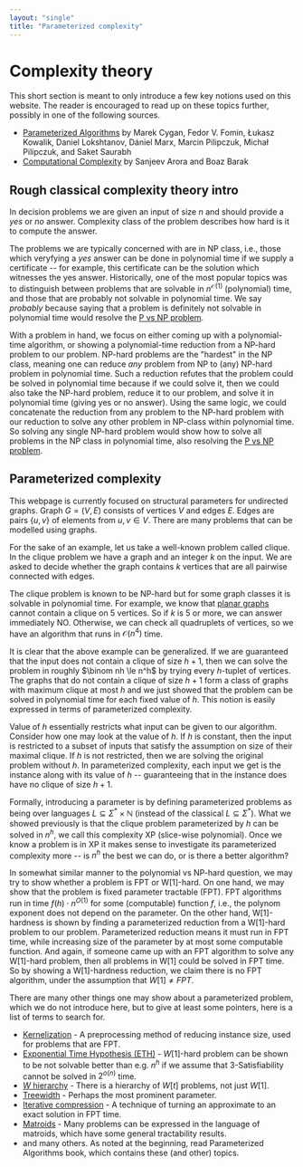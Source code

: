 ```yaml
---
layout: "single"
title: "Parameterized complexity"
---
```


# Complexity theory

This short section is meant to only introduce a few key notions used on this website.
The reader is encouraged to read up on these topics further, possibly in one of the following sources.

* [Parameterized Algorithms](https://www.mimuw.edu.pl/~malcin/book/parameterized-algorithms.pdf) by Marek Cygan, Fedor V. Fomin, Łukasz Kowalik, Daniel Lokshtanov, Dániel Marx, Marcin Pilipczuk, Michał Pilipczuk, and Saket Saurabh
* [Computational Complexity](https://www.cambridge.org/core/books/computational-complexity/3453CAFDEB0B4820B186FE69A64E1086) by Sanjeev Arora and Boaz Barak

## Rough classical complexity theory intro

In decision problems we are given an input of size $n$ and should provide a *yes* or *no* answer.
Complexity class of the problem describes how hard is it to compute the answer.

The problems we are typically concerned with are in NP class, i.e., those which veryfying a *yes* answer can be done in polynomial time if we supply a certificate -- for example, this certificate can be the solution which witnesses the yes answer.
Historically, one of the most popular topics was to distinguish between problems that are solvable in $n^{\mathcal O(1)}$ (polynomial) time, and those that are probably not solvable in polynomial time.
We say *probably* because saying that a problem is definitely not solvable in polynomial time would resolve the [P vs NP problem](https://en.wikipedia.org/wiki/P_versus_NP_problem).

With a problem in hand, we focus on either coming up with a polynomial-time algorithm, or showing a polynomial-time reduction from a NP-hard problem to our problem.
NP-hard problems are the "hardest" in the NP class, meaning one can reduce *any* problem from NP to (any) NP-hard problem in polynomial time.
Such a reduction refutes that the problem could be solved in polynomial time because if we could solve it, then we could also take the NP-hard problem, reduce it to our problem, and solve it in polynomial time (giving yes or no answer).
Using the same logic, we could concatenate the reduction from any problem to the NP-hard problem with our reduction to solve any other problem in NP-class within polynomial time.
So solving any single NP-hard problem would show how to solve all problems in the NP class in polynomial time, also resolving the [P vs NP problem](https://en.wikipedia.org/wiki/P_versus_NP_problem).

## Parameterized complexity

This webpage is currently focused on structural parameters for undirected graphs.
Graph $G=(V,E)$ consists of vertices $V$ and edges $E$.
Edges are pairs $\{u,v\}$ of elements from $u,v \in V$.
There are many problems that can be modelled using graphs.

For the sake of an example, let us take a well-known problem called clique.
In the clique problem we have a graph and an integer $k$ on the input.
We are asked to decide whether the graph contains $k$ vertices that are all pairwise connected with edges.

The clique problem is known to be NP-hard but for some graph classes it is solvable in polynomial time.
For example, we know that [planar graphs](https://en.wikipedia.org/wiki/Planar_graph) cannot contain a clique on 5 vertices.
So if $k$ is 5 or more, we can answer immediately NO.
Otherwise, we can check all quadruplets of vertices, so we have an algorithm that runs in $\mathcal O(n^4)$ time.

It is clear that the above example can be generalized.
If we are guaranteed that the input does not contain a clique of size $h+1$, then we can solve the problem in roughly $\binom nh \le n^h$ by trying every $h$-tuplet of vertices.
The graphs that do not contain a clique of size $h+1$ form a class of graphs with maximum clique at most $h$ and we just showed that the problem can be solved in polynomial time for each fixed value of $h$.
This notion is easily expressed in terms of parameterized complexity.

Value of $h$ essentially restricts what input can be given to our algorithm.
Consider how one may look at the value of $h$.
If $h$ is constant, then the input is restricted to a subset of inputs that satisfy the assumption on size of their maximal clique.
If $h$ is not restricted, then we are solving the original problem without $h$.
In parameterized complexity, each input we get is the instance along with its value of $h$ -- guaranteeing that in the instance does have no clique of size $h+1$.

Formally, introducing a parameter is by defining parameterized problems as being over languages $L \subseteq \Sigma^* \times \mathbb N$ (instead of the classical $L \subseteq \Sigma^*$).
What we showed previously is that the clique problem parameterized by $h$ can be solved in $n^h$, we call this complexity XP (slice-wise polynomial).
Once we know a problem is in XP it makes sense to investigate its parameterized complexity more -- is $n^h$ the best we can do, or is there a better algorithm?

In somewhat similar manner to the polynomial vs NP-hard question, we may try to show whether a problem is FPT or W[1]-hard.
On one hand, we may show that the problem is fixed parameter tractable (FPT).
FPT algorithms run in time $f(h) \cdot n^{O(1)}$ for some (computable) function $f$, i.e., the polynom exponent does not depend on the parameter.
On the other hand, W[1]-hardness is shown by finding a parameterized reduction from a W[1]-hard problem to our problem.
Parameterized reduction means it must run in FPT time, while increasing size of the parameter by at most some computable function.
And again, if someone came up with an FPT algorithm to solve any W[1]-hard problem, then all problems in W[1] could be solved in FPT time.
So by showing a W[1]-hardness reduction, we claim there is no FPT algorithm, under the assumption that $W[1] \ne FPT$.

There are many other things one may show about a parameterized problem, which we do not introduce here, but to give at least some pointers, here is a list of terms to search for.

* [Kernelization](https://en.wikipedia.org/wiki/Kernelization) - A preprocessing method of reducing instance size, used for problems that are FPT.
* [Exponential Time Hypothesis (ETH)](https://en.wikipedia.org/wiki/Exponential_time_hypothesis) - $W[1]$-hard problem can be shown to be not solvable better than e.g. $n^h$ if we assume that 3-Satisfiability cannot be solved in $2^{o(n)}$ time.
* [$W$ hierarchy](https://en.wikipedia.org/wiki/Parameterized_complexity#W_hierarchy) - There is a hierarchy of $W[t]$ problems, not just $W[1]$.
* [Treewidth](https://en.wikipedia.org/wiki/Treewidth) - Perhaps the most prominent parameter.
* [Iterative compression](https://en.wikipedia.org/wiki/Iterative_compression) - A technique of turning an approximate to an exact solution in FPT time.
* [Matroids](https://en.wikipedia.org/wiki/Matroid) - Many problems can be expressed in the language of matroids, which have some general tractability results.
* and many others. As noted at the beginning, read Parameterized Algorithms book, which contains these (and other) topics.

